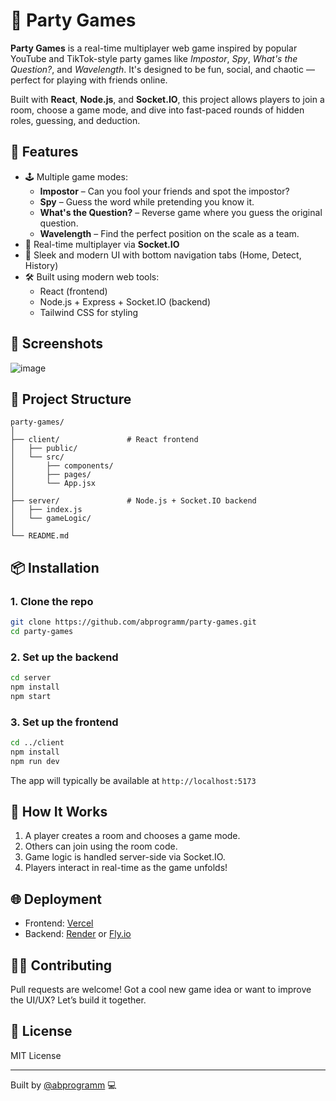 # 🎉 Party Games

**Party Games** is a real-time multiplayer web game inspired by popular YouTube and TikTok-style party games like *Impostor*, *Spy*, *What's the Question?*, and *Wavelength*. It's designed to be fun, social, and chaotic — perfect for playing with friends online.

Built with **React**, **Node.js**, and **Socket.IO**, this project allows players to join a room, choose a game mode, and dive into fast-paced rounds of hidden roles, guessing, and deduction.

## 🚀 Features

- 🕹️ Multiple game modes:
  - **Impostor** – Can you fool your friends and spot the impostor?
  - **Spy** – Guess the word while pretending you know it.
  - **What's the Question?** – Reverse game where you guess the original question.
  - **Wavelength** – Find the perfect position on the scale as a team.
- 👥 Real-time multiplayer via **Socket.IO**
- 🎨 Sleek and modern UI with bottom navigation tabs (Home, Detect, History)
- 🛠️ Built using modern web tools:
  - React (frontend)
  - Node.js + Express + Socket.IO (backend)
  - Tailwind CSS for styling

## 📸 Screenshots

![image](https://github.com/user-attachments/assets/2001d80b-723b-41d7-a761-9da44bf797fc)


## 🧱 Project Structure

```
party-games/
│
├── client/               # React frontend
│   ├── public/
│   └── src/
│       ├── components/
│       ├── pages/
│       └── App.jsx
│
├── server/               # Node.js + Socket.IO backend
│   ├── index.js
│   └── gameLogic/
│
└── README.md
```

## 📦 Installation

### 1. Clone the repo

```bash
git clone https://github.com/abprogramm/party-games.git
cd party-games
```

### 2. Set up the backend

```bash
cd server
npm install
npm start
```

### 3. Set up the frontend

```bash
cd ../client
npm install
npm run dev
```

The app will typically be available at `http://localhost:5173`

## 🧠 How It Works

1. A player creates a room and chooses a game mode.
2. Others can join using the room code.
3. Game logic is handled server-side via Socket.IO.
4. Players interact in real-time as the game unfolds!

## 🌐 Deployment

- Frontend: [Vercel](https://vercel.com/)
- Backend: [Render](https://render.com/) or [Fly.io](https://fly.io/)

## 🙋‍♂️ Contributing

Pull requests are welcome! Got a cool new game idea or want to improve the UI/UX? Let’s build it together.

## 📄 License

MIT License

---

Built by [@abprogramm](https://github.com/abprogramm) 💻
